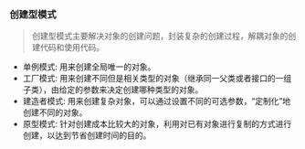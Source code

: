 ### 创建型模式
 > 创建型模式主要解决对象的创建问题，封装复杂的创建过程，解耦对象的创建代码和使用代码。
  
- 单例模式: 用来创建全局唯一的对象。
- 工厂模式: 用来创建不同但是相关类型的对象（继承同一父类或者接口的一组子类），由给定的参数来决定创建哪种类型的对象。
- 建造者模式: 用来创建复杂对象，可以通过设置不同的可选参数，“定制化”地创建不同的对象。
- 原型模式: 针对创建成本比较大的对象，利用对已有对象进行复制的方式进行创建，以达到节省创建时间的目的。